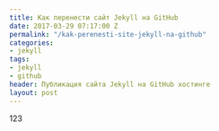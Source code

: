 ```yaml
---
title: Как перенести сайт Jekyll на GitHub
date: 2017-03-29 07:17:00 Z
permalink: "/kak-perenesti-site-jekyll-na-github"
categories:
- jekyll
tags:
- jekyll
- github
header: Публикация сайта Jekyll на GitHub хостинге
layout: post
---
```


123